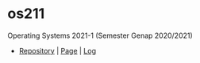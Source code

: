 # os211
Operating Systems 2021-1 (Semester Genap 2020/2021)

* [Repository](https://github.com/freezetabs/os211) | [Page](https://freezetabs.github.io/os211/) | [Log](https://github.com/freezetabs/os211/blob/master/TXT/mylog.txt)

